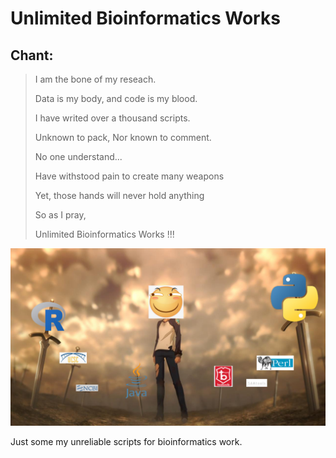 # Unlimited Bioinformatics Works

## Chant:

> I am the bone of my reseach.
>
> Data is my body, and code is my blood.
> 
> I have writed over a thousand scripts.
>
> Unknown to pack, Nor known to comment.
>
> No one understand...
>
> Have withstood pain to create many weapons
> 
> Yet, those hands will never hold anything
> 
> So as I pray,
>
> Unlimited Bioinformatics Works !!!

![UBW](ubw.jpg)

Just some my unreliable scripts for bioinformatics work.
